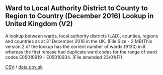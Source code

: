 ## Ward to Local Authority District to County to Region to Country (December 2016) Lookup in United Kingdom (V2)

A lookup between wards, local authority districts (LAD), counties, regions and countries as at 31 December 2016 in the UK. (File Size - 2 MB)This version 2 of the lookup has the correct number of wards (9130) in it whereas the first release had duplicate ward codes for the range of ward codes E05010919 - E05010934. (File amended 23/01/17)

[CSV](csv/139.csv) / [data.gov.uk](https://data.gov.uk/dataset/38537d03-b88a-4968-8fd7-39b07dfddb6f/ward-to-local-authority-district-to-county-to-region-to-country-december-2016-lookup-in-united-kingdom-v2)

